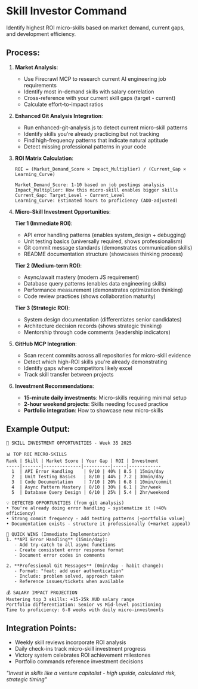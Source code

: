 # Skill Investor Command

Identify highest ROI micro-skills based on market demand, current gaps, and development efficiency.

## Process:

1. **Market Analysis**:
   - Use Firecrawl MCP to research current AI engineering job requirements
   - Identify most in-demand skills with salary correlation
   - Cross-reference with your current skill gaps (target - current)
   - Calculate effort-to-impact ratios

2. **Enhanced Git Analysis Integration**:
   - Run enhanced-git-analysis.js to detect current micro-skill patterns
   - Identify skills you're already practicing but not tracking
   - Find high-frequency patterns that indicate natural aptitude
   - Detect missing professional patterns in your code

3. **ROI Matrix Calculation**:
   ```
   ROI = (Market_Demand_Score × Impact_Multiplier) / (Current_Gap × Learning_Curve)
   
   Market_Demand_Score: 1-10 based on job postings analysis
   Impact_Multiplier: How this micro-skill enables bigger skills
   Current_Gap: Target_Level - Current_Level
   Learning_Curve: Estimated hours to proficiency (ADD-adjusted)
   ```

4. **Micro-Skill Investment Opportunities**:
   
   **Tier 1 (Immediate ROI)**:
   - API error handling patterns (enables system_design + debugging)
   - Unit testing basics (universally required, shows professionalism)
   - Git commit message standards (demonstrates communication skills)
   - README documentation structure (showcases thinking process)

   **Tier 2 (Medium-term ROI)**:
   - Async/await mastery (modern JS requirement)
   - Database query patterns (enables data engineering skills)
   - Performance measurement (demonstrates optimization thinking)
   - Code review practices (shows collaboration maturity)

   **Tier 3 (Strategic ROI)**:
   - System design documentation (differentiates senior candidates)
   - Architecture decision records (shows strategic thinking)
   - Mentorship through code comments (leadership indicators)

5. **GitHub MCP Integration**:
   - Scan recent commits across all repositories for micro-skill evidence
   - Detect which high-ROI skills you're already demonstrating
   - Identify gaps where competitors likely excel
   - Track skill transfer between projects

6. **Investment Recommendations**:
   - **15-minute daily investments**: Micro-skills requiring minimal setup
   - **2-hour weekend projects**: Skills needing focused practice
   - **Portfolio integration**: How to showcase new micro-skills

## Example Output:
```
🎯 SKILL INVESTMENT OPPORTUNITIES - Week 35 2025

📊 TOP ROI MICRO-SKILLS
Rank | Skill | Market Score | Your Gap | ROI | Investment
-----|-------|--------------|----------|-----|------------
  1  | API Error Handling    | 9/10 | 40% | 8.5 | 15min/day
  2  | Unit Testing Basics   | 8/10 | 44% | 7.2 | 30min/day  
  3  | Code Documentation    | 7/10 | 20% | 6.8 | 10min/commit
  4  | Async Pattern Mastery | 8/10 | 30% | 6.1 | 1hr/week
  5  | Database Query Design | 6/10 | 25% | 5.4 | 2hr/weekend

💡 DETECTED OPPORTUNITIES (from git analysis)
• You're already doing error handling - systematize it (+40% efficiency)
• Strong commit frequency - add testing patterns (+portfolio value)
• Documentation exists - structure it professionally (+market appeal)

🚀 QUICK WINS (Immediate Implementation)
1. **API Error Handling** (15min/day):
   - Add try-catch to all async functions
   - Create consistent error response format
   - Document error codes in comments

2. **Professional Git Messages** (0min/day - habit change):
   - Format: "feat: add user authentication"
   - Include: problem solved, approach taken
   - Reference issues/tickets when available

💰 SALARY IMPACT PROJECTION
Mastering top 3 skills: +15-25k AUD salary range
Portfolio differentiation: Senior vs Mid-level positioning
Time to proficiency: 6-8 weeks with daily micro-investments
```

## Integration Points:
- Weekly skill reviews incorporate ROI analysis
- Daily check-ins track micro-skill investment progress
- Victory system celebrates ROI achievement milestones
- Portfolio commands reference investment decisions

*"Invest in skills like a venture capitalist - high upside, calculated risk, strategic timing"*